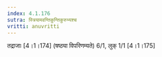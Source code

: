 ```yaml
---
index: 4.1.176
sutra: स्त्रियामवन्तिकुन्तिकुरुभ्यश्च
vritti: anuvritti
---
```


तद्राजाः [4।1।174] (षष्ठ्या विपरिणम्यते) 6/1, लुक् 1/1 [4।1।175]